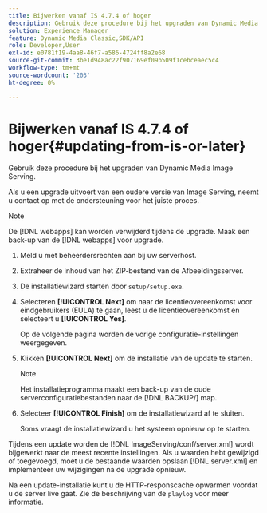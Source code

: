 ```yaml
---
title: Bijwerken vanaf IS 4.7.4 of hoger
description: Gebruik deze procedure bij het upgraden van Dynamic Media Image Serving.
solution: Experience Manager
feature: Dynamic Media Classic,SDK/API
role: Developer,User
exl-id: e0781f19-4aa8-46f7-a586-4724ff8a2e68
source-git-commit: 3be1d948ac22f907169ef09b509f1cebceaec5c4
workflow-type: tm+mt
source-wordcount: '203'
ht-degree: 0%

---
```


# Bijwerken vanaf IS 4.7.4 of hoger{#updating-from-is-or-later}

Gebruik deze procedure bij het upgraden van Dynamic Media Image Serving.

Als u een upgrade uitvoert van een oudere versie van Image Serving, neemt u contact op met de ondersteuning voor het juiste proces.

>[!NOTE]
>
>De [!DNL webapps] kan worden verwijderd tijdens de upgrade. Maak een back-up van de [!DNL webapps] voor upgrade.

1. Meld u met beheerdersrechten aan bij uw serverhost.
1. Extraheer de inhoud van het ZIP-bestand van de Afbeeldingsserver.
1. De installatiewizard starten door `setup/setup.exe`.
1. Selecteren **[!UICONTROL Next]** om naar de licentieovereenkomst voor eindgebruikers (EULA) te gaan, leest u de licentieovereenkomst en selecteert u **[!UICONTROL Yes]**.

   Op de volgende pagina worden de vorige configuratie-instellingen weergegeven.
1. Klikken **[!UICONTROL Next]** om de installatie van de update te starten.

   >[!NOTE]
   >
   >Het installatieprogramma maakt een back-up van de oude serverconfiguratiebestanden naar de [!DNL BACKUP/] map.

1. Selecteer **[!UICONTROL Finish]** om de installatiewizard af te sluiten.

   Soms vraagt de installatiewizard u het systeem opnieuw op te starten.

Tijdens een update worden de [!DNL ImageServing/conf/server.xml] wordt bijgewerkt naar de meest recente instellingen. Als u waarden hebt gewijzigd of toegevoegd, moet u de bestaande waarden opslaan [!DNL server.xml] en implementeer uw wijzigingen na de upgrade opnieuw.

Na een update-installatie kunt u de HTTP-responscache opwarmen voordat u de server live gaat. Zie de beschrijving van de `playlog` voor meer informatie.
